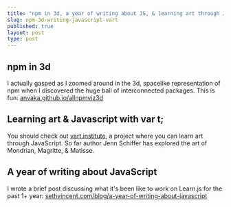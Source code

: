```yaml
---
title: "npm in 3d, a year of writing about JS, & learning art through JS "
slug: npm-3d-writing-javascript-vart
published: true
layout: post
type: post
---
```


## npm in 3d

I actually gasped as I zoomed around in the 3d, spacelike representation of npm when I discovered the huge ball of interconnected packages. This is fun: [anvaka.github.io/allnpmviz3d](http://anvaka.github.io/allnpmviz3d/)

## Learning art & Javascript with var t;

You should check out [vart.institute](vart.institute), a project where you can learn art through JavaScript. So far author Jenn Schiffer has explored the art of Mondrian, Magritte, & Matisse.

## A year of writing about JavaScript

I wrote a brief post discussing what it's been like to work on Learn.js for the past 1+ year: [sethvincent.com/blog/a-year-of-writing-about-javascript](http://sethvincent.com/blog/a-year-of-writing-about-javascript/)
